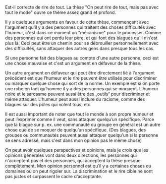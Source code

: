 Est-il correcte de rire de tout. La thèse "On peut rire de tout, mais pas avec tout le mode" ouvre ce thème assez grand et profond. 

Il y a quelques arguments en faveur de cette thèse, commençant avec l'argument qu'il y a des personnes qui traitent des choses difficultés avec l'humeur, c'est dans ce moment un "mécanisme" pour le processer. Comme des personnes qui ont perdu leur père, et qui font des blagues qu'il n‘n'est plus là.
Ceci peut être un chemin pour se débrouiller personnellement avec des difficultés, sans attaquer des autres gens dans presque tous les cas. 

Si une personne fait des blagues au compte d'une autre personne, ceci est une chose mauvaise et c'est un argument en défaveur de la thèse.

Un autre argument en défaveur qui peut être directement lié à l'argument précédent est que l’humeur et le rire peuvent être utilisés pour discriminer ou marquer quelque chose qui sort de la norme. Un exemple est si on porte une robe en tant qu’homme il y a des personnes qui se moquent. 
L'humeur noire et le sarcasme peuvent aussi être des „outils“ pour discriminer et même attaquer. L'humeur peut aussi inclure du racisme, comme des blagues sur des pôles qui volent tous, etc. 

Il est aussi important de noter que tout le monde à son propre humeur et peut l’exprimer comme il veut, sans attaquer quelqu’un spécifique. Parce que la blague sur p. ex. une communauté ou groupe en général est un autre chose que de se moquer de quelqu’un spécifique. (Des blagues, des groupes ou communautés peuvent aussi attaquer quelqu'un si la personne se sens adressé, mais c'est dans mon opinion pas le même chose)

On peut avoir quelques perspectives et opinions, mais je crois que les opinions générales vont dans deux directions, les personnes qui n'acceptent pas et des personnes, qui acceptent la thèse presque complètement. Mon opinion personnel est qu’il y a certaines choses ou domaines où on peut rigoler sur. La discrimination et le rire cible ne sont pas justes et surpassent le cadre d‘acceptante. 
